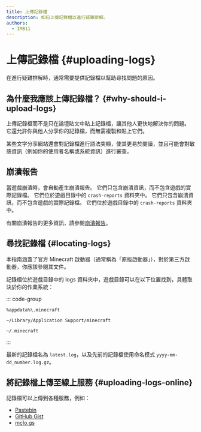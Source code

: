 ```yaml
---
title: 上傳記錄檔
description: 如何上傳記錄檔以進行疑難排解。
authors:
  - IMB11
---
```


# 上傳記錄檔 {#uploading-logs}

在進行疑難排解時，通常需要提供記錄檔以幫助尋找問題的原因。

## 為什麼我應該上傳記錄檔？ {#why-should-i-upload-logs}

上傳記錄檔而不是只在論壇貼文中貼上記錄檔，讓其他人更快地解決你的問題。 它還允許你與他人分享你的記錄檔，而無需複製和貼上它們。

某些文字分享網站還會對記錄檔進行語法突顯，使其更易於閱讀，並且可能會對敏感資訊（例如你的使用者名稱或系統資訊）進行審查。

## 崩潰報告

當遊戲崩潰時，會自動產生崩潰報告。 它們只包含崩潰資訊，而不包含遊戲的實際記錄檔。 它們位於遊戲目錄中的 `crash-reports` 資料夾中。 它們只包含崩潰資訊，而不包含遊戲的實際記錄檔。 它們位於遊戲目錄中的 `crash-reports` 資料夾中。

有關崩潰報告的更多資訊，請參閱[崩潰報告](./crash-reports)。

## 尋找記錄檔 {#locating-logs}

本指南涵蓋了官方 Minecraft 啟動器（通常稱為「原版啟動器」），對於第三方啟動器，你應該參閱其文件。

記錄檔位於遊戲目錄中的 logs 資料夾中，遊戲目錄可以在以下位置找到，具體取決於你的作業系統：

::: code-group

```:no-line-numbers [Windows]
%appdata%\.minecraft
```

```:no-line-numbers [macOS]
~/Library/Application Support/minecraft
```

```:no-line-numbers [Linux]
~/.minecraft
```

:::

最新的記錄檔名為 `latest.log`，以及先前的記錄檔使用命名模式 `yyyy-mm-dd_number.log.gz`。

## 將記錄檔上傳至線上服務 {#uploading-logs-online}

記錄檔可以上傳到各種服務，例如：

- [Pastebin](https://pastebin.com/)
- [GitHub Gist](https://gist.github.com/)
- [mclo.gs](https://mclo.gs/)
